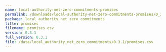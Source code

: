 ```yaml
---
name: local-authority-net-zero-commitments-promises
permalink: /downloads/local-authority-net-zero-commitments-promises/0_3_1
package: local_authority_net_zero_commitments
title: promises
filename: promises.csv
version: 0.3.1
full_version: 0.3.1
file: /data/local_authority_net_zero_commitments/0.3.1/promises.csv
---
```

